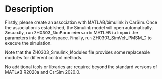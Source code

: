 # Description

Firstly, please create an association with MATLAB/Simulink in CarSim. Once the association is established, the Simulink model will open automatically. Secondly, run ZH0303_SimParameters.m in MATLAB to import the parameters into the workspace. Finally, run ZH0303_SimVeh_PMSM_C to execute the simulation.

Note that the ZH0303_Simulink_Modules file provides some replaceable modules for different control methods.

No additional tools or libraries are required beyond the standard versions of MATLAB R2020a and CarSim 2020.0.
